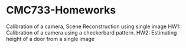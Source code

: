 # CMC733-Homeworks
Calibration of a camera, Scene Reconstruction using single image
HW1: Calibration of a camera using a checkerbard pattern.
HW2: Estimating height of a door from a single image
